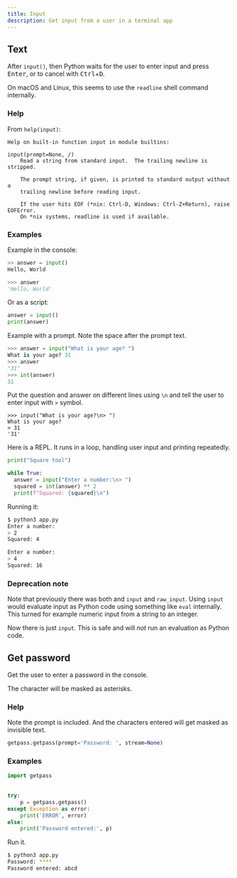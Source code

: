 ```yaml
---
title: Input
description: Get input from a user in a terminal app
---
```



## Text

After `input()`, then Python waits for the user to enter input and press <kbd>Enter</kbd>, or to cancel with <kbd>Ctrl</kbd>+<kbd>D</kbd>.

On macOS and Linux, this seems to use the `readline` shell command internally.


### Help

From `help(input)`:

```
Help on built-in function input in module builtins:

input(prompt=None, /)
    Read a string from standard input.  The trailing newline is stripped.
    
    The prompt string, if given, is printed to standard output without a
    trailing newline before reading input.
    
    If the user hits EOF (*nix: Ctrl-D, Windows: Ctrl-Z+Return), raise EOFError.
    On *nix systems, readline is used if available.
```

### Examples

Example in the console:

```python
>> answer = input()
Hello, World

>>> answer
'Hello, World'
```

Or as a script:

```python
answer = input()
print(answer)
```

Example with a prompt. Note the space after the prompt text.

```python
>>> answer = input("What is your age? ")
What is your age? 31
>>> answer
"31"
>>> int(answer)
31
```

Put the question and answer on different lines using `\n` and tell the user to enter input with `>` symbol.

```
>>> input("What is your age?\n> ")
What is your age? 
> 31
'31'
```

Here is a REPL. It runs in a loop, handling user input and printing repeatedly.

```python
print("Square tool")

while True:
  answer = input("Enter a number:\n> ")
  squared = int(answer) ** 2
  print(f"Squared: {squared}\n")
```

Running it:

```sh
$ python3 app.py
Enter a number:
> 2
Squared: 4

Enter a number:
> 4
Squared: 16
```

### Deprecation note

Note that previously there was both and `input` and `raw_input`. Using `input` would evaluate input as Python code using something like `eval` internally. This turned for example numeric input from a string to an integer.

Now there is just `input`. This is safe and will _not_ run an evaluation as Python code.


## Get password

Get the user to enter a password in the console.

The character will be masked as asterisks.

### Help

Note the prompt is included. And the characters entered will get masked as invisible text.

```python
getpass.getpass(prompt='Password: ', stream=None) 
```

### Examples

```python
import getpass 
  
  
try: 
    p = getpass.getpass() 
except Exception as error: 
    print('ERROR', error) 
else: 
    print('Password entered:', p) 
```

Run it.

```sh
$ python3 app.py
Password: ****
Password entered: abcd
```
